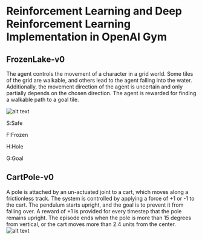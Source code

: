# Reinforcement Learning and Deep Reinforcement Learning Implementation in OpenAI Gym

## FrozenLake-v0
The agent controls the movement of a character in a grid world. Some tiles of the grid are walkable, and others lead to the agent falling into the water. Additionally, the movement direction of the agent is uncertain and only partially depends on the chosen direction. The agent is rewarded for finding a walkable path to a goal tile.

![alt text](https://miro.medium.com/max/600/1*Zf_ozFRh4ZqhOI-RfkZfxA.gif "FrozenLake-v0")

S:Safe

F:Frozen

H:Hole

G:Goal

## CartPole-v0
A pole is attached by an un-actuated joint to a cart, which moves along a frictionless track. The system is controlled by applying a force of +1 or -1 to the cart. The pendulum starts upright, and the goal is to prevent it from falling over. A reward of +1 is provided for every timestep that the pole remains upright. The episode ends when the pole is more than 15 degrees from vertical, or the cart moves more than 2.4 units from the center.
![alt text](https://miro.medium.com/max/1575/1*ohWngM-PVYmDG9KVpOm_xQ.gif "CartPole-v0")
